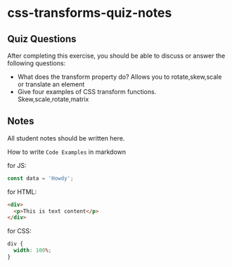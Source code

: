 # css-transforms-quiz-notes

## Quiz Questions

After completing this exercise, you should be able to discuss or answer the following questions:

- What does the transform property do?
  Allows you to rotate,skew,scale or translate an element
- Give four examples of CSS transform functions.
  Skew,scale,rotate,matrix

## Notes

All student notes should be written here.

How to write `Code Examples` in markdown

for JS:

```javascript
const data = 'Howdy';
```

for HTML:

```html
<div>
  <p>This is text content</p>
</div>
```

for CSS:

```css
div {
  width: 100%;
}
```
